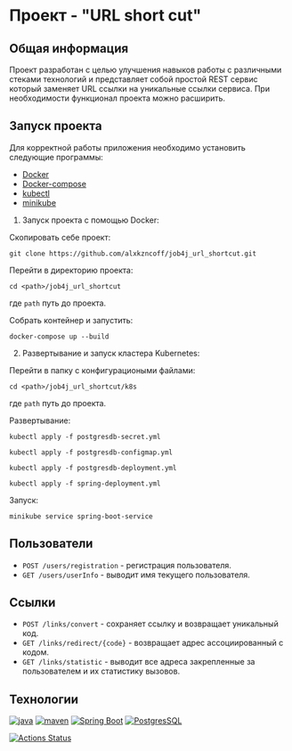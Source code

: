 # Проект - "URL short cut"

## Общая информация

Проект разработан с целью улучшения навыков работы с различными стеками технологий и представляет
собой простой REST сервис который заменяет URL ссылки на уникальные ссылки сервиса.
При необходимости функционал проекта можно расширить.

## Запуск проекта

Для корректной работы приложения необходимо установить следующие программы:

- [Docker](https://docs.docker.com/engine/install/)
- [Docker-compose](https://docs.docker.com/compose/install/)
- [kubectl](https://kubernetes.io/docs/tasks/tools/)
- [minikube](https://minikube.sigs.k8s.io/docs/start/)

1. Запуск проекта с помощью Docker:

Скопировать себе проект:
```
git clone https://github.com/alxkzncoff/job4j_url_shortcut.git
```

Перейти в директорию проекта:
```
cd <path>/job4j_url_shortcut
```

где ```path``` путь до проекта.

Собрать контейнер и запустить:
```
docker-compose up --build
```

2. Развертывание и запуск кластера Kubernetes:

Перейти в папку с конфигурациоными файлами:

```
cd <path>/job4j_url_shortcut/k8s
```

где ```path``` путь до проекта.

Развертывание:

```
kubectl apply -f postgresdb-secret.yml
```

```
kubectl apply -f postgresdb-configmap.yml
```

```
kubectl apply -f postgresdb-deployment.yml
```

```
kubectl apply -f spring-deployment.yml
```

Запуск:

```
minikube service spring-boot-service
```

## Пользователи

- `POST /users/registration` - регистрация пользователя.
- `GET /users/userInfo` - выводит имя текущего пользователя.

## Ссылки

- `POST /links/convert` - сохраняет ссылку и возвращает уникальный код.
- `GET /links/redirect/{code}` - возвращает адрес ассоциированный с кодом.
- `GET /links/statistic` - выводит все адреса закрепленные за пользователем и их статистику вызовов.

## Технологии

[![java](https://img.shields.io/badge/java-17-red)](https://www.java.com/)
[![maven](https://img.shields.io/badge/apache--maven-3.8.3-blue)](https://maven.apache.org/)
[![Spring Boot](https://img.shields.io/badge/spring%20boot-2.7.3-brightgreen)](https://spring.io/projects/spring-boot)
[![PostgresSQL](https://img.shields.io/badge/postgreSQL-14-blue)](https://www.postgresql.org/)

[![Actions Status](https://github.com/alxkzncoff/job4j_url_shortcut/workflows/java-ci/badge.svg)](https://github.com/alxkzncoff/job4j_url_shortcut/actions)
